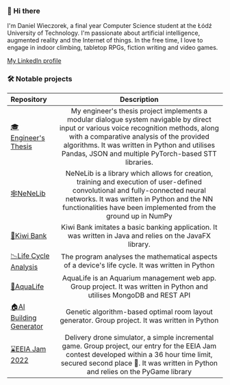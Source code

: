 ### 🥝 Hi there 
I'm Daniel Wieczorek, a final year Computer Science student at the Łódź University of Technology. I'm passionate about artificial intelligence, augmented reality and the Internet of things. In the free time, I love to engage in indoor climbing, tabletop RPGs, fiction writing and video games. 

[My LinkedIn profile](https://www.linkedin.com/in/daniel-wieczorek-2357b7210/)

### 🛠 Notable projects 
|Repository|Description|
|:---|:---:|
|[🎓Engineer's Thesis](https://github.com/Panzer0/STT-Dialogue-System)|My engineer's thesis project implements a modular dialogue system navigable by direct input or various voice recognition methods, along with a comparative analysis of the provided algorithms.  It was written in Python and utilises Pandas, JSON and multiple PyTorch-based STT libraries.|
|[🕸️NeNeLib](https://github.com/Panzer0/Neural-Network/tree/master)|NeNeLib is a library which allows for creation, training and execution of user-defined convolutional and fully-connected neural networks. It was written in Python and the NN functionalities have been implemented from the ground up in NumPy|
|[🥝Kiwi Bank](https://github.com/Panzer0/Bank)|Kiwi Bank imitates a basic banking application. It was written in Java and relies on the JavaFX library.|
|[📉Life Cycle Analysis](https://github.com/Panzer0/LifeCycleAnalysis)|The program analyses the mathematical aspects of a device's life cycle. It was written in Python|
|[🐠AquaLife](https://github.com/AIn0n/akwarium)|AquaLife is an Aquarium management web app. Group project. It was written in Python and utilises MongoDB and REST API|
|[🏠AI Building Generator](https://github.com/AIn0n/niekompetencyjny)|Genetic algorithm-based optimal room layout generator. Group project. It was written in Python|
|[⌛EEIA Jam 2022](https://github.com/FruitEaters-Inc/EEIA_Jam_2022)|Delivery drone simulator, a simple incremental game. Group project, our entry for the EEIA Jam contest developed within a 36 hour time limit, secured second place 🥈. It was written in Python and relies on the PyGame library|
